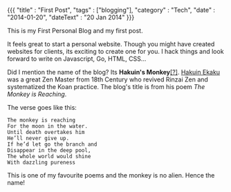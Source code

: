 {{{
    "title"    : "First Post",
    "tags"     : ["blogging"],
    "category" : "Tech",
    "date"     : "2014-01-20",
    "dateText" : "20 Jan 2014"
}}}

This is my First Personal Blog and my first post.

It feels great to start a personal website. Though you might have created websites for clients, its exciting to create one for you.
I hack things and look forward to write on Javascript, Go, HTML, CSS...

Did I mention the name of the blog? Its **Hakuin's Monkey**[[?]](http://shambhalasun.com/index.php?option=com_content&task=view&id=3942&Itemid=0).
[Hakuin Ekaku](http://en.wikipedia.org/wiki/Hakuin_Ekaku) was a great Zen Master from 18th Century who revived Rinzai Zen and systematized the Koan practice. The blog's title is from his poem *The Monkey is Reaching*.

The verse goes like this:

```
The monkey is reaching
For the moon in the water.
Until death overtakes him
He’ll never give up.
If he’d let go the branch and
Disappear in the deep pool,
The whole world would shine
With dazzling pureness
```

This is one of my favourite poems and the monkey is no alien. Hence the name!



